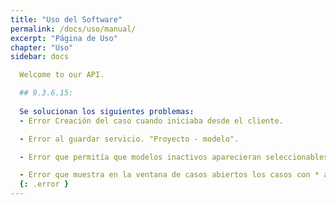 ```yaml
---
title: "Uso del Software"
permalink: /docs/uso/manual/
excerpt: "Página de Uso"
chapter: "Uso" 
sidebar: docs

  Welcome to our API.

  ## 9.3.6.15:
  
  Se solucionan los siguientes problemas:
  - Error Creación del caso cuando iniciaba desde el cliente.  

  - Error al guardar servicio. "Proyecto - modelo".

  - Error que permitía que modelos inactivos aparecieran seleccionables en la creación de la tarea.

  - Error que muestra en la ventana de casos abiertos los casos con * así no se les hayan hecho modificaciones.
  {: .error }
---
```

